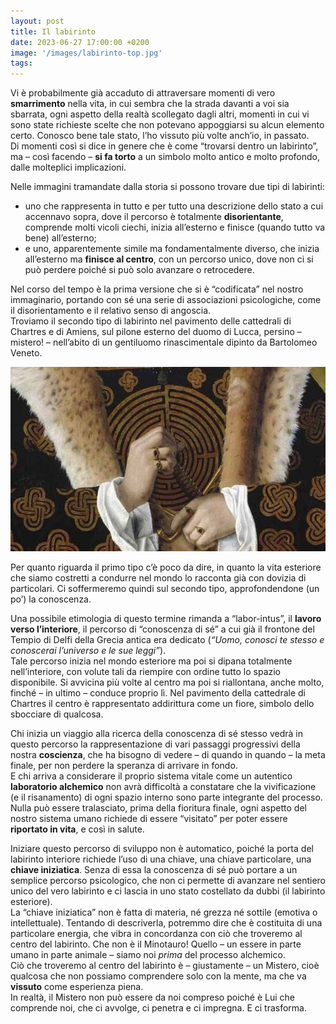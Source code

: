 ```yaml
---
layout: post
title: Il labirinto
date: 2023-06-27 17:00:00 +0200
image: '/images/labirinto-top.jpg'
tags:
---
```


Vi è probabilmente già accaduto di attraversare momenti di vero **smarrimento** nella vita, in cui sembra che la strada davanti a voi sia sbarrata, ogni aspetto della realtà scollegato dagli altri, momenti in cui vi sono state richieste scelte che non potevano appoggiarsi su alcun elemento certo. Conosco bene tale stato, l’ho vissuto più volte anch’io, in passato. <br/>
Di momenti così si dice in genere che è come “trovarsi dentro un labirinto”, ma – così facendo – **si fa torto** a un simbolo molto antico e molto profondo, dalle molteplici implicazioni.

Nelle immagini tramandate dalla storia si possono trovare due tipi di labirinti:
- uno che rappresenta in tutto e per tutto una descrizione dello stato a cui accennavo sopra, dove il percorso è totalmente **disorientante**, comprende molti vicoli ciechi, inizia all’esterno e finisce (quando tutto va bene) all’esterno;
- e uno, apparentemente simile ma fondamentalmente diverso, che inizia all’esterno ma **finisce al centro**, con un percorso unico, dove non ci si può perdere poiché si può solo avanzare o retrocedere.

Nel corso del tempo è la prima versione che si è “codificata” nel nostro immaginario, portando con sé una serie di associazioni psicologiche, come il disorientamento e il relativo senso di angoscia.<br/>
Troviamo il secondo tipo di labirinto nel pavimento delle cattedrali di Chartres e di Amiens, sul pilone esterno del duomo di Lucca, persino – mistero! – nell’abito di un gentiluomo rinascimentale dipinto da Bartolomeo Veneto.

![labirinto center](/images/labirinto-center.jpg)

Per quanto riguarda il primo tipo c’è poco da dire, in quanto la vita esteriore che siamo costretti a condurre nel mondo lo racconta già con dovizia di particolari. Ci soffermeremo quindi sul secondo tipo, approfondendone (un po’) la conoscenza.

Una possibile etimologia di questo termine rimanda a “labor-intus”, il **lavoro verso l’interiore**, il percorso di “conoscenza di sé” a cui già il frontone del Tempio di Delfi della Grecia antica era dedicato (*“Uomo, conosci te stesso e conoscerai l’universo e le sue leggi”*). <br/>
Tale percorso inizia nel mondo esteriore ma poi si dipana totalmente nell’interiore, con volute tali da riempire con ordine tutto lo spazio disponibile. Si avvicina più volte al centro ma poi si riallontana, anche molto, finché – in ultimo – conduce proprio lì. Nel pavimento della cattedrale di Chartres il centro è rappresentato addirittura come un fiore, simbolo dello sbocciare di qualcosa.

Chi inizia un viaggio alla ricerca della conoscenza di sé stesso vedrà in questo percorso la rappresentazione di vari passaggi progressivi della nostra **coscienza**, che ha bisogno di vedere – di quando in quando – la meta finale, per non perdere la speranza di arrivare in fondo. <br/>
E chi arriva a considerare il proprio sistema vitale come un autentico **laboratorio alchemico** non avrà difficoltà a constatare che la vivificazione (e il risanamento) di ogni spazio interno sono parte integrante del processo. Nulla può essere tralasciato, prima della fioritura finale, ogni aspetto del nostro sistema umano richiede di essere “visitato” per poter essere **riportato in vita**, e così in salute. 

Iniziare questo percorso di sviluppo non è automatico, poiché la porta del labirinto interiore richiede l’uso di una chiave, una chiave particolare, una **chiave iniziatica**. Senza di essa la conoscenza di sé può portare a un semplice percorso psicologico, che non ci permette di avanzare nel sentiero unico del vero labirinto e ci lascia in uno stato costellato da dubbi (il labirinto esteriore). <br/>
La “chiave iniziatica” non è fatta di materia, né grezza né sottile (emotiva o intellettuale). Tentando di descriverla, potremmo dire che è costituita di una particolare energia, che vibra in concordanza con ciò che troveremo al centro del labirinto. Che non è il Minotauro! Quello – un essere in parte umano in parte animale – siamo noi *prima* del processo alchemico.<br/>
Ciò che troveremo al centro del labirinto è – giustamente – un Mistero, cioè qualcosa che non possiamo comprendere solo con la mente, ma che va **vissuto** come esperienza piena.<br/>
In realtà, il Mistero non può essere da noi compreso poiché è Lui che comprende noi, che ci avvolge, ci penetra e ci impregna. E ci trasforma.



